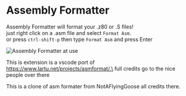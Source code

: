 # Assembly Formatter

Assembly Formatter will format your .z80 or .S files!\
just right click on a .asm file and select `Format Asm`.\
or press `ctrl-shift-p` then type `Format Asm` and press Enter

![Assembly Formatter at use](https://i.imgur.com/INc2uh3.png)

This is extension is a vscode port of https://www.lartu.net/projects/asmformat/.\
full credits go to the nice people over there

This is a clone of asm formater from NotAFlyingGoose all credits there.
